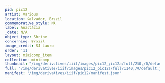 ```yaml
---
pid: pic12
artist: Various
location: Salvador, Brazil
commemorative_style: NA
label: Anastácia
_date: N/A
object_type: Shrine
concerning: Brazil
image_credit: SJ Lauro
order: '11'
layout: minicomp_item
collection: minicomp
thumbnail: "/img/derivatives/iiif/images/pic12_pic12a/full/250,/0/default.jpg"
full: "/img/derivatives/iiif/images/pic12_pic12a/full/1140,/0/default.jpg"
manifest: "/img/derivatives/iiif/pic12/manifest.json"
---
```

